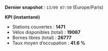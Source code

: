 **Dernier snapshot** : `13/09 07:50` (Europe/Paris)

**KPI (instantané)**

- Stations couvertes : **1471**
- Vélos disponibles (total) : **19067**
- Bornes libres (total) : **26777**
- Taux moyen d’occupation : **41.6 %**
